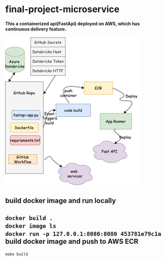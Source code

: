 # final-project-microservice
#### This a containerized api(FastApi) deployed on AWS, which has continuous delivery feature.

![Figure](https://github.com/nogibjj/final-project-microservice-group/blob/main/picture.drawio.png)

build docker image and run locally
----------------------------------
```docker build .```  
```docker image ls```  
```docker run -p 127.0.0.1:8080:8080 453781e79c1a```  
build docker image and push to AWS ECR
--------------------------------------
```make build```